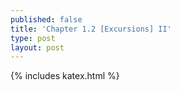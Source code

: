 ```yaml
---
published: false
title: 'Chapter 1.2 [Excursions] II'
type: post
layout: post
---
```


{% includes katex.html %}